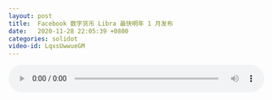 ```yaml
---
layout: post
title:  Facebook 数字货币 Libra 最快明年 1 月发布
date:   2020-11-28 22:05:39 +0800
categories: solidot
video-id: LqxsUwwueGM
---
```


<audio src="/assets/897ce459eb2bc71ad679d4cb5d3908ef.mp3" style="width: 100%;" controls></audio>

